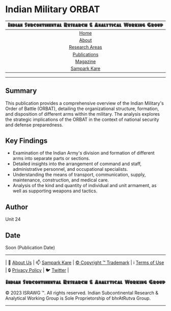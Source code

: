 # Indian Military ORBAT

| [![ISRAWG Logo](../../text_logo.png)](https://israwg.github.io/) |
| :-------------------------------------------------: |
| [Home](../../home.md) |
| [About](../../aboutus/about.md) |
| [Research Areas](../../aboutus/research.md) |
| [Publications](../publications.md) |
| [Magazine](../../magazine/magazine.md) |
| [Sampark Kare](../../aboutus/sampark.md) |

___

## Summary

This publication provides a comprehensive overview of the Indian Military's Order of Battle (ORBAT), detailing the organizational structure, formation, and disposition of different arms within the military. The analysis explores the strategic implications of the ORBAT in the context of national security and defense preparedness.

## Key Findings

- Examination of the Indian Army's division and formation of different arms into separate parts or sections.
- Detailed insights into the arrangement of command and staff, administrative personnel, and occupational specialists.
- Understanding the means of transport, communication, supply, maintenance, construction, and medical care.
- Analysis of the kind and quantity of individual and unit armament, as well as supporting weapons and tactics.

## Author

Unit 24

## Date

Soon (Publication Date)

___

| 📝 [About Us](../../aboutus/about.md) | 📫 [Sampark Kare](../../aboutus/sampark.md) | [© Copyright ™️ Trademark](../../aboutus/copyright&trademark.md) | ℹ️  [Terms of Use](../../aboutus/termsofuse.md) | 🔒 [Privacy Policy](../../aboutus/privacy&policy.md) | 🐦 [Twitter](https://twitter.com/israwg_) |

![Indian Subcontinental Research & Analytical Working Group (ISRAWG)](../../text_logo.png)

© 2023 ISRAWG ™️. All rights reserved. Indian Subcontinental Research & Analytical Working Group is Sole Proprietorship of bhrAtRutva Group.

___
